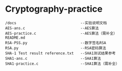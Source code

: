 <!--
 * @Author: JF-011101 2838264218@qq.com
 * @Date: 2022-08-24 20:54:03
 * @LastEditors: JF-011101 2838264218@qq.com
 * @LastEditTime: 2022-08-24 21:08:20
 * @FilePath: \github\README.md
 * @Description: functions and args
-->
# Cryptography-practice

```
/docs                             --实验说明文档
AES-ans.c                         --AES算法
AES-practice.c                    --AES算法（需补全）
README.md                         
RSA-PSS.py                        --数字签名RSA
RSA.py                            --RSA密码算法
SHA-1 Test result reference.txt   --SHA1测试结果参考
SHA1-ans.c                        --SHA1算法
SHA1-practice.c                   --SHA1算法（需补全）
```




